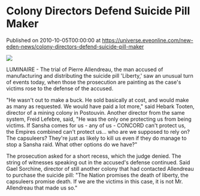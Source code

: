# Colony Directors Defend Suicide Pill Maker
Published on 2010-10-05T00:00:00 at https://universe.eveonline.com/new-eden-news/colony-directors-defend-suicide-pill-maker

![](http://www.eve-mercury.net/images/mercurybanner.png)  
  
LUMINAIRE - The trial of Pierre Allendreau, the man accused of manufacturing and distributing the suicide pill 'Liberty,' saw an unusual turn of events today, when those the prosecution are painting as the case's victims rose to the defense of the accused. 

"He wasn't out to make a buck. He sold basically at cost, and would make as many as requested. We would have paid a lot more," said Hebark Tooten, director of a mining colony in Postouvin. Another director from the same system, Freid Lefebre, said, "He was the only one protecting us from being victims. If Sansha comes for us - any of us - CONCORD can't protect us, the Empires combined can't protect us… who are we supposed to rely on? The capsuleers? They're just as likely to kill us even if they do manage to stop a Sansha raid. What other options do we have?" 

The prosecution asked for a short recess, which the judge denied. The string of witnesses speaking out in the accused's defense continued. Said Gael Sorchine, director of still another colony that had contacted Allendreau to purchase the suicide pill: "The Nation promises the death of liberty, the capsuleers promise death. If we are the victims in this case, it is not Mr. Allendreau that made us so."
